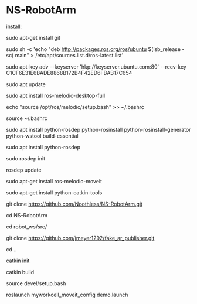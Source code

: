 # NS-RobotArm

install:

sudo apt-get install git

sudo sh -c 'echo "deb http://packages.ros.org/ros/ubuntu $(lsb_release -sc) main" > /etc/apt/sources.list.d/ros-latest.list'

sudo apt-key adv --keyserver 'hkp://keyserver.ubuntu.com:80' --recv-key C1CF6E31E6BADE8868B172B4F42ED6FBAB17C654

sudo apt update

sudo apt install ros-melodic-desktop-full

echo "source /opt/ros/melodic/setup.bash" >> ~/.bashrc

source ~/.bashrc

sudo apt install python-rosdep python-rosinstall python-rosinstall-generator python-wstool build-essential

sudo apt install python-rosdep

sudo rosdep init

rosdep update

sudo apt-get install ros-melodic-moveit

sudo apt-get install python-catkin-tools

git clone https://github.com/Noothless/NS-RobotArm.git

cd NS-RobotArm

cd robot_ws/src/

git clone https://github.com/jmeyer1292/fake_ar_publisher.git

cd ..

catkin init

catkin build

source devel/setup.bash

roslaunch myworkcell_moveit_config demo.launch
